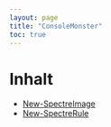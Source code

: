 ```yaml
---
layout: page
title: "ConsoleMonster"
toc: true
---
```


# Inhalt
* [New-SpectreImage](New-SpectreImage.md)
* [New-SpectreRule](New-SpectreRule.md)

